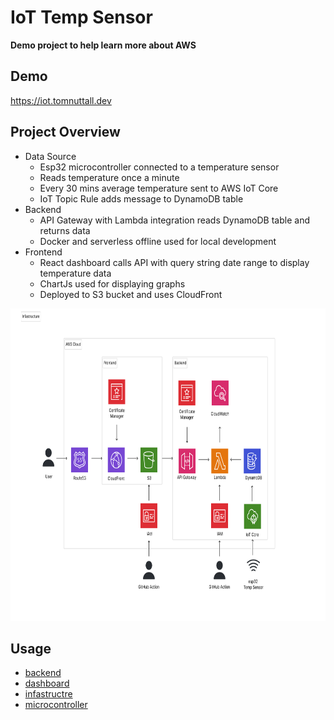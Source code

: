 # IoT Temp Sensor

**Demo project to help learn more about AWS**

## Demo

https://iot.tomnuttall.dev

## Project Overview

- Data Source
  - Esp32 microcontroller connected to a temperature sensor
  - Reads temperature once a minute
  - Every 30 mins average temperature sent to AWS IoT Core
  - IoT Topic Rule adds message to DynamoDB table
- Backend
  - API Gateway with Lambda integration reads DynamoDB table and returns data
  - Docker and serverless offline used for local development
- Frontend
  - React dashboard calls API with query string date range to display temperature data
  - ChartJs used for displaying graphs
  - Deployed to S3 bucket and uses CloudFront

<img
  src='./docs/aws_architecture-diagram.svg'
  raw=true
  alt='AWS Architecture Diagram'
  height="500px"
  width="auto"
/>

## Usage

- [backend](backend/README.md)
- [dashboard](dashboard/README.md)
- [infastructre](infastructure/README.md)
- [microcontroller](microcontroller/README.md)
